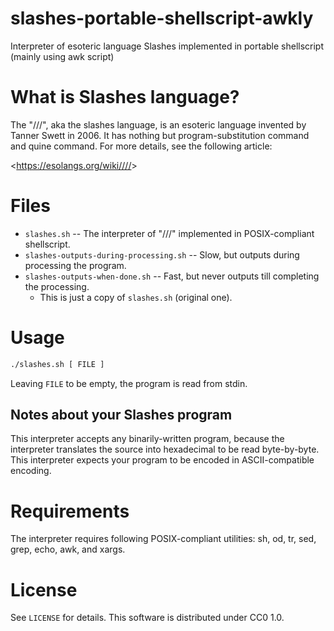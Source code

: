 # slashes-portable-shellscript-awkly
Interpreter of esoteric language Slashes implemented in portable shellscript (mainly using awk script) 

# What is Slashes language?
The "///", aka the slashes language, is an esoteric language
invented by Tanner Swett in 2006. It has nothing but program-substitution command
and quine command.
For more details, see the following article:

<<https://esolangs.org/wiki////>>

# Files
* `slashes.sh` -- The interpreter of "///" implemented in POSIX-compliant shellscript.
* `slashes-outputs-during-processing.sh` -- Slow, but outputs during processing the program.
* `slashes-outputs-when-done.sh` -- Fast, but never outputs till completing the processing.
  * This is just a copy of `slashes.sh` (original one).

# Usage
```sh
./slashes.sh [ FILE ]
```

Leaving `FILE` to be empty, the program is read
from stdin.

## Notes about your Slashes program
This interpreter accepts any binarily-written program, because
the interpreter translates the source into hexadecimal to be read
byte-by-byte.
This interpreter expects your program to be encoded in
ASCII-compatible encoding.

# Requirements
The interpreter requires following POSIX-compliant utilities:
sh, od, tr, sed, grep, echo, awk, and xargs.

# License
See `LICENSE` for details. This software is distributed under CC0 1.0.
